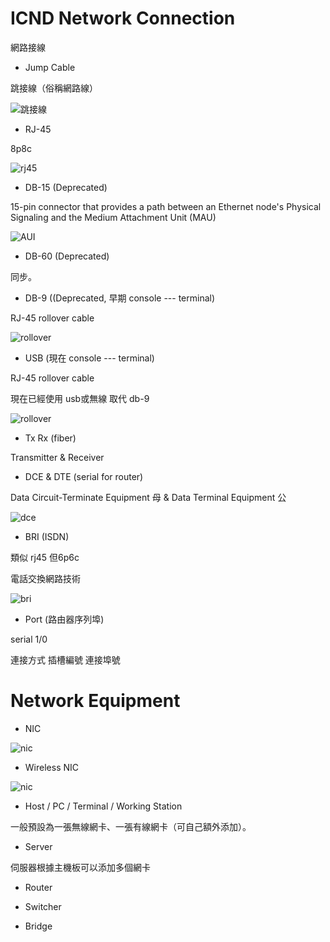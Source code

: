 # ICND Network Connection
網路接線

* Jump Cable 

跳接線（俗稱網路線）

![跳接線](http://www.wondernet.com.tw/upload/PD/IMAGE_302_1.GIF)

* RJ-45

8p8c

![rj45](https://upload.wikimedia.org/wikipedia/commons/thumb/3/36/Rj45plug-8p8c.png/480px-Rj45plug-8p8c.png)

* DB-15 (Deprecated)

15-pin connector that provides a path between an Ethernet node's Physical Signaling and the Medium Attachment Unit (MAU)

![AUI](https://upload.wikimedia.org/wikipedia/commons/thumb/0/0e/AUI_connector_on_DEC_EtherWorks_LC_%28DE100%29.jpg/440px-AUI_connector_on_DEC_EtherWorks_LC_%28DE100%29.jpg)

* DB-60 (Deprecated)

同步。

* DB-9 ((Deprecated, 早期 console --- terminal) 

RJ-45 rollover cable

![rollover](https://www.jannet.hk/content/public/upload/console/03.png)

* USB (現在 console --- terminal)

RJ-45 rollover cable

現在已經使用 usb或無線 取代 db-9

![rollover](https://www.jannet.hk/content/public/upload/console/03.png)

* Tx Rx (fiber)

Transmitter & Receiver


* DCE & DTE (serial for router)

Data Circuit-Terminate Equipment 母 & Data Terminal Equipment 公

![dce](https://upload.wikimedia.org/wikipedia/commons/thumb/e/ef/Terminaladapter_X.21.jpg/440px-Terminaladapter_X.21.jpg)

* BRI (ISDN)

類似 rj45 但6p6c

電話交換網路技術

![bri](https://upload.wikimedia.org/wikipedia/commons/thumb/2/29/T-Concept-ISDN.jpg/440px-T-Concept-ISDN.jpg)

* Port (路由器序列埠)

serial 1/0 

連接方式 插槽編號 連接埠號

# Network Equipment

* NIC

![nic](https://upload.wikimedia.org/wikipedia/commons/thumb/9/9e/Network_card.jpg/440px-Network_card.jpg)

* Wireless NIC

![nic](https://www.newegg.com/startech-usb150wn1x1w-usb-2-0/p/N82E16833114110?Description=wireless%20NIC&cm_re=wireless_NIC-_-33-114-110-_-Product)

* Host / PC / Terminal / Working Station

一般預設為一張無線網卡、一張有線網卡（可自己額外添加）。

* Server 

伺服器根據主機板可以添加多個網卡

* Router 

* Switcher

* Bridge



